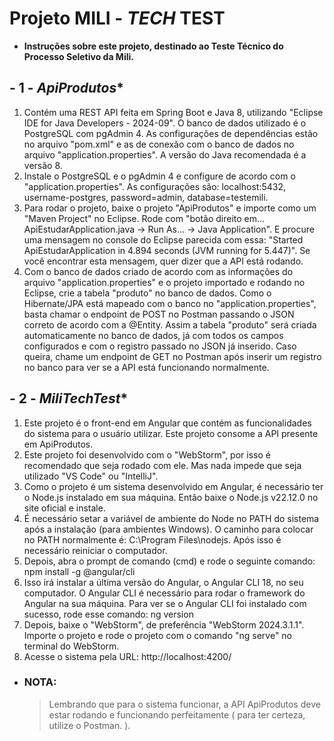 # **Projeto MILI - *TECH* TEST**

- **Instruções sobre este projeto, destinado ao Teste Técnico do Processo Seletivo da Mili.**




## - 1 - *ApiProdutos**

1. Contém uma REST API feita em Spring Boot e Java 8, utilizando "Eclipse IDE for Java Developers - 2024-09". O banco de dados utilizado é o PostgreSQL com pgAdmin 4. As configurações de dependências estão no arquivo "pom.xml" e as de conexão com o banco de dados no arquivo "application.properties". A versão do Java recomendada é a versão 8.
2. Instale o PostgreSQL e o pgAdmin 4 e configure de acordo com o "application.properties". As configurações são: localhost:5432, username-postgres, password=admin, database=testemili. 
3. Para rodar o projeto, baixe o projeto "ApiProdutos" e importe como um "Maven Project" no Eclipse. Rode com "botão direito em... ApiEstudarApplication.java -> Run As... -> Java Application". E procure uma mensagem no console do Eclipse parecida com essa: "Started ApiEstudarApplication in 4.894 seconds (JVM running for 5.447)". Se você encontrar esta mensagem, quer dizer que a API está rodando.
4. Com o banco de dados criado de acordo com as informações do arquivo "application.properties" e o projeto importado e rodando no Eclipse, crie a tabela "produto" no banco de dados. Como o Hibernate/JPA está mapeado com o banco no "application.properties", basta chamar o endpoint de POST no Postman passando o JSON correto de acordo com a @Entity. Assim a tabela "produto" será criada automaticamente no banco de dados, já com todos os campos configurados e com o registro passado no JSON já inserido. Caso queira, chame um endpoint de GET no Postman após inserir um registro no banco para ver se a API está funcionando normalmente.




## - 2 - *MiliTechTest**

1. Este projeto é o front-end em Angular que contém as funcionalidades do sistema para o usuário utilizar. Este projeto consome a API presente em ApiProdutos.
2. Este projeto foi desenvolvido com o "WebStorm", por isso é recomendado que seja rodado com ele. Mas nada impede que seja utilizado "VS Code" ou "IntelliJ".
3. Como o projeto é um sistema desenvolvido em Angular, é necessário ter o Node.js instalado em sua máquina. Então baixe o Node.js v22.12.0 no site oficial e instale.
4. É necessário setar a variável de ambiente do Node no PATH do sistema após a instalação (para ambientes Windows). O caminho para colocar no PATH normalmente é: C:\Program Files\nodejs. Após isso é necessário reiniciar o computador. 
5. Depois, abra o prompt de comando (cmd) e rode o seguinte comando: npm install -g @angular/cli
6. Isso irá instalar a última versão do Angular, o Angular CLI 18, no seu computador. O Angular CLI é necessário para rodar o framework do Angular na sua máquina. Para ver se o Angular CLI foi instalado com sucesso, rode esse comando: ng version
7. Depois, baixe o "WebStorm", de preferência "WebStorm 2024.3.1.1". Importe o projeto e rode o projeto com o comando "ng serve" no terminal do WebStorm. 
8. Acesse o sistema pela URL: http://localhost:4200/



- ### **NOTA:**
	> Lembrando que para o sistema funcionar, a API ApiProdutos deve estar rodando e funcionando perfeitamente ( para ter certeza, utilize o Postman. ).

